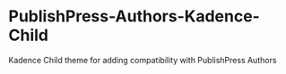 # PublishPress-Authors-Kadence-Child
Kadence Child theme for adding compatibility with PublishPress Authors
